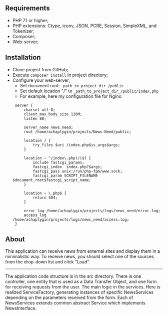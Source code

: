 Requirements
---

* PHP 7.1 or higher;
* PHP extensions: Ctype, iconv, JSON, PCRE, Session, SimpleXML, and Tokenizer;
* Composer;
* Web-server;

 Installation
 ---
 
 * Clone project from GitHub;
 * Execute `composer install` in project directory;
 * Configure your web-server;
   * Set document root: `_path_to_project_dir_/public`
   * Set default location "/" to `_path_to_project_dir_/public/index.php`
   * For example, here my configuration file for Nginx:
   ```smartyconfig
    server {
        charset utf-8;
        client_max_body_size 128M;
        listen 80;
    
        server_name news.need;
        root /home/achaplygin/projects/News-Need/public;
    
        location / {
            try_files $uri /index.php$is_args$args;
        }
    
        location ~ ^/index\.php(/|$) {
            include fastcgi_params;
            fastcgi_index  index.php?$args;
            fastcgi_pass unix:/run/php-fpm/www.sock;
            fastcgi_param SCRIPT_FILENAME $document_root$fastcgi_script_name;
        }
    
        location ~ \.php$ {
            return 404;
        }
    
        error_log /home/achaplygin/projects/logs/news_need/error.log;
        access_log /home/achaplygin/projects/logs/news_need/access.log;
    }
    ```
 About
---

This application can receive news from external sites and display them in a minimalistic way.
To receive news, you should select one of the sources from the drop-down list and click "Load".

---

The application code structure is in the src directory.
There is one controller, one entity that is used as a Data Transfer Object, and one form for receiving requests from the user.
The main logic in the services. Here is realized ServiceFactory, generating instances of specific NewsServices depending on the parameters received from the form.
Each of NewsServices extends common abstract Service which implements NewsInterface. 
